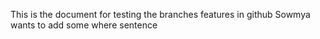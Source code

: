 This is the document for testing the branches features in github
Sowmya wants to add some where sentence
